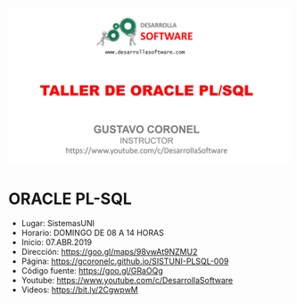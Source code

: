 ![ORACLE PL-SQL](https://raw.githubusercontent.com/gcoronelc/PLSQL-2019-06/master/img/plsql.png)


# ORACLE PL-SQL

- Lugar: SistemasUNI
- Horario: DOMINGO DE 08 A 14 HORAS
- Inicio: 07.ABR.2019
- Dirección: https://goo.gl/maps/98vwAt9NZMU2
- Página: https://gcoronelc.github.io/SISTUNI-PLSQL-009
- Código fuente: https://goo.gl/GRaOQg
- Youtube: https://www.youtube.com/c/DesarrollaSoftware
- Videos: https://bit.ly/2CgwpwM
